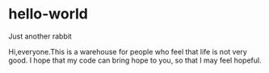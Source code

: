# hello-world
Just another rabbit

Hi,everyone.This is a warehouse for people who feel that life is not very good. I hope that my code can bring hope to you, so that I may feel hopeful.
